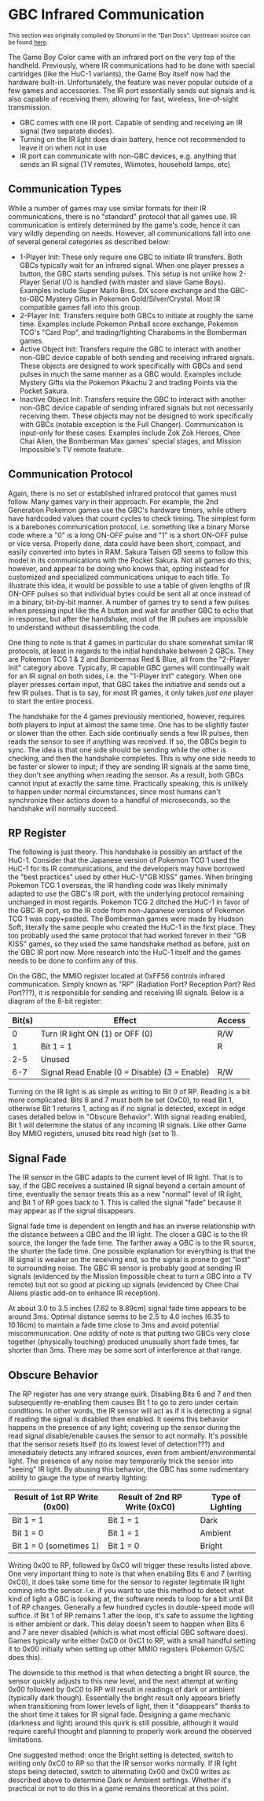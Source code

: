 # GBC Infrared Communication

<small>This section was originally compiled by Shonumi in the "Dan Docs". Upstream source can be found [here](https://shonumi.github.io/dandocs.html).</small>

The Game Boy Color came with an infrared port on the very top of the handheld. Previously, where IR communications had to be done with special cartridges (like the HuC-1 variants), the Game Boy itself now had the hardware built-in. Unfortunately, the feature was never popular outside of a few games and accessories. The IR port essentially sends out signals and is also capable of receiving them, allowing for fast, wireless, line-of-sight transmission.

- GBC comes with one IR port. Capable of sending and receiving an IR signal (two separate diodes).
- Turning on the IR light does drain battery, hence not recommended to leave it on when not in use
- IR port can communicate with non-GBC devices, e.g. anything that sends an IR signal (TV remotes, Wiimotes, household lamps, etc)

## Communication Types

While a number of games may use similar formats for their IR communications, there is no "standard" protocol that all games use. IR communication is entirely determined by the game's code, hence it can vary wildly depending on needs. However, all communications fall into one of several general categories as described below:

- 1-Player Init: These only require one GBC to initiate IR transfers. Both GBCs typically wait for an infrared signal. When one player presses a button, the GBC starts sending pulses. This setup is not unlike how 2-Player Serial I/O is handled (with master and slave Game Boys). Examples include Super Mario Bros. DX score exchange and the GBC-to-GBC Mystery Gifts in Pokemon Gold/Silver/Crystal. Most IR compatible games fall into this group.
- 2-Player Init: Transfers require both GBCs to initiate at roughly the same time. Examples include Pokemon Pinball score exchange, Pokemon TCG's "Card Pop", and trading/fighting Charaboms in the Bomberman games.
- Active Object Init: Transfers require the GBC to interact with another non-GBC device capable of both sending and receiving infrared signals. These objects are designed to work specifically with GBCs and send pulses in much the same manner as a GBC would. Examples include Mystery Gifts via the Pokemon Pikachu 2 and trading Points via the Pocket Sakura.
- Inactive Object Init: Transfers require the GBC to interact with another non-GBC device capable of sending infrared signals but not necessarily receiving them. These objects may not be designed to work specifically with GBCs (notable exception is the Full Changer). Communication is input-only for these cases. Examples include Zok Zok Heroes, Chee Chai Alien, the Bomberman Max games' special stages, and Mission Impossible's TV remote feature.

## Communication Protocol

Again, there is no set or established infrared protocol that games must follow. Many games vary in their approach. For example, the 2nd Generation Pokemon games use the GBC's hardware timers, while others have hardcoded values that count cycles to check timing. The simplest form is a barebones communication protocol, i.e. something like a binary Morse code where a "0" is a long ON-OFF pulse and "1" is a short ON-OFF pulse or vice versa. Properly done, data could have been short, compact, and easily converted into bytes in RAM. Sakura Taisen GB seems to follow this model in its communications with the Pocket Sakura. Not all games do this, however, and appear to be doing who knows that, opting instead for customized and specialized communications unique to each title. To illustrate this idea, it would be possible to use a table of given lengths of IR ON-OFF pulses so that individual bytes could be sent all at once instead of in a binary, bit-by-bit manner. A number of games try to send a few pulses when pressing input like the A button and wait for another GBC to echo that in response, but after the handshake, most of the IR pulses are impossible to understand without disassembling the code.

One thing to note is that 4 games in particular do share somewhat similar IR protocols, at least in regards to the initial handshake between 2 GBCs. They are Pokemon TCG 1 & 2 and Bombermax Red & Blue, all from the "2-Player Init" category above. Typically, IR capable GBC games will continually wait for an IR signal on both sides, i.e. the "1-Player Init" category. When one player presses certain input, that GBC takes the initiative and sends out a few IR pulses. That is to say, for most IR games, it only takes *just one* player to start the entire process.

The handshake for the 4 games previously mentioned, however, requires *both* players to input at almost the same time. One has to be slightly faster or slower than the other. Each side continually sends a few IR pulses, then reads the sensor to see if anything was received. If so, the GBCs begin to sync. The idea is that one side should be sending while the other is checking, and then the handshake completes. This is why one side needs to be faster or slower to input; if they are sending IR signals at the same time, they don't see anything when reading the sensor. As a result, both GBCs cannot input at exactly the same time. Practically speaking, this is unlikely to happen under normal circumstances, since most humans can't synchronize their actions down to a handful of microseconds, so the handshake will normally succeed.

## RP Register

The following is just theory. This handshake is possibly an artifact of the HuC-1. Consider that the Japanese version of Pokemon TCG 1 used the HuC-1 for its IR communications, and the developers may have borrowed the "best practices" used by other HuC-1/"GB KISS" games. When bringing Pokemon TCG 1 overseas, the IR handling code was likely minimally adapted to use the GBC's IR port, with the underlying protocol remaining unchanged in most regards. Pokemon TCG 2 ditched the HuC-1 in favor of the GBC IR port, so the IR code from non-Japanese versions of Pokemon TCG 1 was copy+pasted. The Bomberman games were made by Hudson Soft, literally the same people who created the HuC-1 in the first place. They too probably used the same protocol that had worked forever in their "GB KISS" games, so they used the same handshake method as before, just on the GBC IR port now. More research into the HuC-1 itself and the games needs to be done to confirm any of this.

On the GBC, the MMIO register located at 0xFF56 controls infrared communication. Simply known as "RP" (Radiation Port? Reception Port? Red Port???), it is responsible for sending and receiving IR signals. Below is a diagram of the 8-bit register:

| Bit(s) | Effect                                        | Access |
|--------|-----------------------------------------------|--------|
| 0      | Turn IR light ON (1) or OFF (0)               | R/W    |
| 1      | Bit 1 = 1                                     | R      |
| 2-5    | Unused                                        |        |
| 6-7    | Signal Read Enable (0 = Disable) (3 = Enable) | R/W    |

Turning on the IR light is as simple as writing to Bit 0 of RP. Reading is a bit more complicated. Bits 6 and 7 must both be set (0xC0), to read Bit 1, otherwise Bit 1 returns 1, acting as if no signal is detected, except in edge cases detailed below in "Obscure Behavior". With signal reading enabled, Bit 1 will determine the status of any incoming IR signals. Like other Game Boy MMIO registers, unused bits read high (set to 1).

## Signal Fade

The IR sensor in the GBC adapts to the current level of IR light. That is to say, if the GBC receives a sustained IR signal beyond a certain amount of time, eventually the sensor treats this as a new "normal" level of IR light, and Bit 1 of RP goes back to 1. This is called the signal "fade" because it may appear as if the signal disappears.

Signal fade time is dependent on length and has an inverse relationship with the distance between a GBC and the IR light. The closer a GBC is to the IR source, the longer the fade time. The farther away a GBC is to the IR source, the shorter the fade time. One possible explanation for everything is that the IR signal is weaker on the receiving end, so the signal is prone to get "lost" to surrounding noise. The GBC IR sensor is probably good at sending IR signals (evidenced by the Mission Impossible cheat to turn a GBC into a TV remote) but not so good at picking up signals (evidenced by Chee Chai Aliens plastic add-on to enhance IR reception).

At about 3.0 to 3.5 inches (7.62 to 8.89cm) signal fade time appears to be around 3ms. Optimal distance seems to be 2.5 to 4.0 inches (6.35 to 10.16cm) to maintain a fade time close to 3ms and avoid potential miscommunication. One oddity of note is that putting two GBCs very close together (physically touching) produced unusually short fade times, far shorter than 3ms. There may be some sort of interference at that range.

## Obscure Behavior

The RP register has one very strange quirk. Disabling Bits 6 and 7 and then subsequently re-enabling them causes Bit 1 to go to zero under certain conditions. In other words, the IR sensor will act as if it is detecting a signal if reading the signal is disabled then enabled. It seems this behavior happens in the presence of any light; covering up the sensor during the read signal disable/enable causes the sensor to act normally. It's possible that the sensor resets itself (to its lowest level of detection???) and immediately detects any infrared sources, even from ambient/environmental light. The presence of any noise may temporarily trick the sensor into "seeing" IR light. By abusing this behavior, the GBC has some rudimentary ability to gauge the type of nearby lighting:

| Result of 1st RP Write (0x00) | Result of 2nd RP Write (0xC0) | Type of Lighting |
|-------------------------------|-------------------------------|------------------|
| Bit 1 = 1                     | Bit 1 = 1                     | Dark             |
| Bit 1 = 0                     | Bit 1 = 1                     | Ambient          |
| Bit 1 = 0 (sometimes 1)       | Bit 1 = 0                     | Bright           |

Writing 0x00 to RP, followed by 0xC0 will trigger these results listed above. One very important thing to note is that when enabling Bits 6 and 7 (writing 0xC0), it does take some time for the sensor to register legitimate IR light coming into the sensor. I.e. if you want to use this method to detect what kind of light a GBC is looking at, the software needs to loop for a bit until Bit 1 of RP changes. Generally a few hundred cycles in double-speed mode will suffice. If Bit 1 of RP remains 1 after the loop, it's safe to assume the lighting is either ambient or dark. This delay doesn't seem to happen when Bits 6 and 7 are never disabled (which is what most official GBC software does). Games typically write either 0xC0 or 0xC1 to RP, with a small handful setting it to 0x00 initially when setting up other MMIO registers (Pokemon G/S/C does this).

The downside to this method is that when detecting a bright IR source, the sensor quickly adjusts to this new level, and the next attempt at writing 0x00 followed by 0xC0 to RP will result in readings of dark or ambient (typically dark though). Essentially the bright result only appears briefly when transitioning from lower levels of light, then it "disappears" thanks to the short time it takes for IR signal fade. Designing a game mechanic (darkness and light) around this quirk is still possible, although it would require careful thought and planning to properly work around the observed limitations.

One suggested method: once the Bright setting is detected, switch to writing only 0xC0 to RP so that the IR sensor works normally. If IR light stops being detected, switch to alternating 0x00 and 0xC0 writes as described above to determine Dark or Ambient settings. Whether it's practical or not to do this in a game remains theoretical at this point.